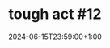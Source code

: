 ---
layout: event
title: "tough act #12"
lineup: 
    - "umru"
    - "kontronatura"
    - "aleroj"
    - "The Tough Act Residents Association"
date:  2024-06-15T23:59:00+1:00
location: "the white hotel"
image: 
    - "/img/ta012.webp"
link-style: "background-color: #4D4D4D"
background: "background-color: #1B1711"
colour: "#d6ced5"
link: "https://ra.co/events/1876692"
---